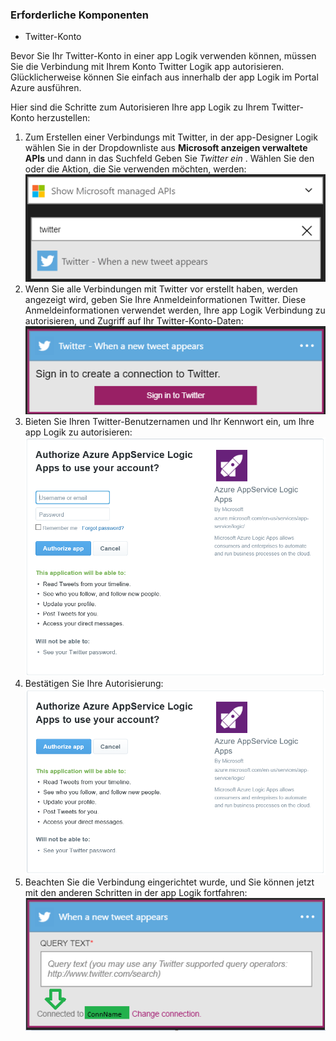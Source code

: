 ### <a name="prerequisites"></a>Erforderliche Komponenten
- Twitter-Konto 

Bevor Sie Ihr Twitter-Konto in einer app Logik verwenden können, müssen Sie die Verbindung mit Ihrem Konto Twitter Logik app autorisieren. Glücklicherweise können Sie einfach aus innerhalb der app Logik im Portal Azure ausführen. 

Hier sind die Schritte zum Autorisieren Ihre app Logik zu Ihrem Twitter-Konto herzustellen:

1. Zum Erstellen einer Verbindungs mit Twitter, in der app-Designer Logik wählen Sie in der Dropdownliste aus **Microsoft anzeigen verwaltete APIs** und dann in das Suchfeld Geben Sie *Twitter ein* . Wählen Sie den oder die Aktion, die Sie verwenden möchten, werden:  
  ![Twitter-Verbindung Bild 0](./media/connectors-create-api-twitter/twitter-0.png)
2. Wenn Sie alle Verbindungen mit Twitter vor erstellt haben, werden angezeigt wird, geben Sie Ihre Anmeldeinformationen Twitter. Diese Anmeldeinformationen verwendet werden, Ihre app Logik Verbindung zu autorisieren, und Zugriff auf Ihr Twitter-Konto-Daten:  
  ![Twitter-Verbindung Bild 1](./media/connectors-create-api-twitter/twitter-1.png)  
3. Bieten Sie Ihren Twitter-Benutzernamen und Ihr Kennwort ein, um Ihre app Logik zu autorisieren:  
  ![Twitter-Verbindung Bild 2](./media/connectors-create-api-twitter/twitter-2.png)  
4. Bestätigen Sie Ihre Autorisierung:  
  ![Twitter-Verbindung Abbildung 3](./media/connectors-create-api-twitter/twitter-3.png)  
6. Beachten Sie die Verbindung eingerichtet wurde, und Sie können jetzt mit den anderen Schritten in der app Logik fortfahren:  
  ![Twitter-Verbindung Abbildung 4](./media/connectors-create-api-twitter/twitter-4.png)